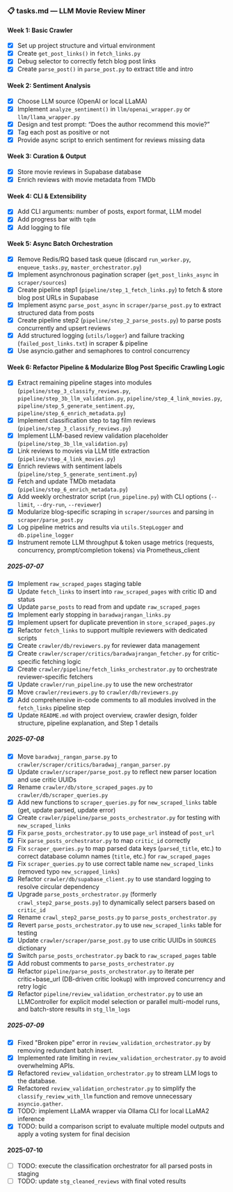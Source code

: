 ### 📋 tasks.md — LLM Movie Review Miner

#### Week 1: Basic Crawler
- [x] Set up project structure and virtual environment
- [x] Create `get_post_links()` in `fetch_links.py`
- [x] Debug selector to correctly fetch blog post links
- [x] Create `parse_post()` in `parse_post.py` to extract title and intro

#### Week 2: Sentiment Analysis
- [x] Choose LLM source (OpenAI or local LLaMA)
- [x] Implement `analyze_sentiment()` in `llm/openai_wrapper.py` or `llm/llama_wrapper.py`
- [x] Design and test prompt: “Does the author recommend this movie?”
- [x] Tag each post as positive or not
- [x] Provide async script to enrich sentiment for reviews missing data

#### Week 3: Curation & Output
- [x] Store movie reviews in Supabase database
- [x] Enrich reviews with movie metadata from TMDb

#### Week 4: CLI & Extensibility
- [x] Add CLI arguments: number of posts, export format, LLM model
- [x] Add progress bar with `tqdm`
- [x] Add logging to file

#### Week 5: Async Batch Orchestration
- [x] Remove Redis/RQ based task queue (discard `run_worker.py`, `enqueue_tasks.py`, `master_orchestrator.py`)
- [x] Implement asynchronous pagination scraper (`get_post_links_async` in `scraper/sources`)
- [x] Create pipeline step1 (`pipeline/step_1_fetch_links.py`) to fetch & store blog post URLs in Supabase
- [x] Implement async `parse_post_async` in `scraper/parse_post.py` to extract structured data from posts
- [x] Create pipeline step2 (`pipeline/step_2_parse_posts.py`) to parse posts concurrently and upsert reviews
- [x] Add structured logging (`utils/logger`) and failure tracking (`failed_post_links.txt`) in scraper & pipeline
- [x] Use asyncio.gather and semaphores to control concurrency

#### Week 6: Refactor Pipeline & Modularize Blog Post Specific Crawling Logic
- [x] Extract remaining pipeline stages into modules (`pipeline/step_3_classify_reviews.py`, `pipeline/step_3b_llm_validation.py`, `pipeline/step_4_link_movies.py`, `pipeline/step_5_generate_sentiment.py`, `pipeline/step_6_enrich_metadata.py`)
- [x] Implement classification step to tag film reviews (`pipeline/step_3_classify_reviews.py`)
- [x] Implement LLM-based review validation placeholder (`pipeline/step_3b_llm_validation.py`)
- [x] Link reviews to movies via LLM title extraction (`pipeline/step_4_link_movies.py`)
- [x] Enrich reviews with sentiment labels (`pipeline/step_5_generate_sentiment.py`)
- [x] Fetch and update TMDb metadata (`pipeline/step_6_enrich_metadata.py`)
- [x] Add weekly orchestrator script (`run_pipeline.py`) with CLI options (`--limit`, `--dry-run`, `--reviewer`)
- [x] Modularize blog-specific scraping in `scraper/sources` and parsing in `scraper/parse_post.py`
- [x] Log pipeline metrics and results via `utils.StepLogger` and `db.pipeline_logger`
- [x] Instrument remote LLM throughput & token usage metrics (requests, concurrency, prompt/completion tokens) via Prometheus_client

##### 2025-07-07
- [x] Implement `raw_scraped_pages` staging table
- [x] Update `fetch_links` to insert into `raw_scraped_pages` with critic ID and status
- [x] Update `parse_posts` to read from and update `raw_scraped_pages`
- [x] Implement early stopping in `baradwajrangan_links.py`
- [x] Implement upsert for duplicate prevention in `store_scraped_pages.py`
- [x] Refactor `fetch_links` to support multiple reviewers with dedicated scripts
- [x] Create `crawler/db/reviewers.py` for reviewer data management
- [x] Create `crawler/scraper/critics/baradwajrangan_fetcher.py` for critic-specific fetching logic
- [x] Create `crawler/pipeline/fetch_links_orchestrator.py` to orchestrate reviewer-specific fetchers
- [x] Update `crawler/run_pipeline.py` to use the new orchestrator
- [x] Move `crawler/reviewers.py` to `crawler/db/reviewers.py`
- [x] Add comprehensive in-code comments to all modules involved in the `fetch_links` pipeline step
- [x] Update `README.md` with project overview, crawler design, folder structure, pipeline explanation, and Step 1 details

##### 2025-07-08
- [x] Move `baradwaj_rangan_parse.py` to `crawler/scraper/critics/baradwaj_rangan_parser.py`
- [x] Update `crawler/scraper/parse_post.py` to reflect new parser location and use critic UUIDs
- [x] Rename `crawler/db/store_scraped_pages.py` to `crawler/db/scraper_queries.py`
- [x] Add new functions to `scraper_queries.py` for `new_scraped_links` table (get, update parsed, update error)
- [x] Create `crawler/pipeline/parse_posts_orchestrator.py` for testing with `new_scraped_links`
- [x] Fix `parse_posts_orchestrator.py` to use `page_url` instead of `post_url`
- [x] Fix `parse_posts_orchestrator.py` to map `critic_id` correctly
- [x] Fix `scraper_queries.py` to map parsed data keys (`parsed_title`, etc.) to correct database column names (`title`, etc.) for `raw_scraped_pages`
- [x] Fix `scraper_queries.py` to use correct table name `new_scraped_links` (removed typo `new_scrapped_links`)
- [x] Refactor `crawler/db/supabase_client.py` to use standard logging to resolve circular dependency
- [x] Upgrade `parse_posts_orchestrator.py` (formerly `crawl_step2_parse_posts.py`) to dynamically select parsers based on `critic_id`
- [x] Rename `crawl_step2_parse_posts.py` to `parse_posts_orchestrator.py`
- [x] Revert `parse_posts_orchestrator.py` to use `new_scraped_links` table for testing
- [x] Update `crawler/scraper/parse_post.py` to use critic UUIDs in `SOURCES` dictionary
- [x] Switch `parse_posts_orchestrator.py` back to `raw_scraped_pages` table
- [x] Add robust comments to `parse_posts_orchestrator.py`
- [x] Refactor `pipeline/parse_posts_orchestrator.py` to iterate per critic+base_url (DB-driven critic lookup) with improved concurrency and retry logic
- [x] Refactor `pipeline/review_validation_orchestrator.py` to use an LLMController for explicit model selection or parallel multi-model runs, and batch-store results in `stg_llm_logs`

##### 2025-07-09
- [x] Fixed "Broken pipe" error in `review_validation_orchestrator.py` by removing redundant batch insert.
- [x] Implemented rate limiting in `review_validation_orchestrator.py` to avoid overwhelming APIs.
- [x] Refactored `review_validation_orchestrator.py` to stream LLM logs to the database.
- [x] Refactored `review_validation_orchestrator.py` to simplify the `classify_review_with_llm` function and remove unnecessary `asyncio.gather`.
- [x] TODO: implement LLaMA wrapper via Ollama CLI for local LLaMA2 inference
- [x] TODO: build a comparison script to evaluate multiple model outputs and apply a voting system for final decision

#### 2025-07-10
- [ ] TODO: execute the classification orchestrator for all parsed posts in staging
- [ ] TODO: update `stg_cleaned_reviews` with final voted results
